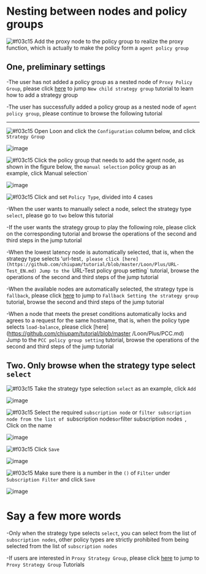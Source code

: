 # Nesting between nodes and policy groups

![#f03c15](https://placehold.it/15/f03c15/000000?text=+) Add the proxy node to the policy group to realize the proxy function, which is actually to make the policy form a `agent policy group `

## One, preliminary settings

-The user has not added a policy group as a nested node of `Proxy Policy Group`, please click [here](https://github.com/chiupam/tutorial/blob/master/Loon/Plus/New_Proxy_Group_EN.md) to jump `New child strategy group` tutorial to learn how to add a strategy group

-The user has successfully added a policy group as a nested node of `agent policy group`, please continue to browse the following tutorial

---

![#f03c15](https://placehold.it/15/f03c15/000000?text=+) Open Loon and click the `Configuration` column below, and click `Strategy Group`

![image](https://raw.githubusercontent.com/chiupam/tutorial-image/master/Loon/Plus/Proxy_Group.jpg)

![#f03c15](https://placehold.it/15/f03c15/000000?text=+) Click the policy group that needs to add the agent node, as shown in the figure below, the `manual selection` policy group as an example, click Manual selection`

![image](https://raw.githubusercontent.com/chiupam/tutorial-image/master/Loon/Plus/Remote_Proxy_in_Proxy_Group_1.jpg)

![#f03c15](https://placehold.it/15/f03c15/000000?text=+) Click and set `Policy Type`, divided into 4 cases

-When the user wants to manually select a node, select the strategy type `select`, please go to `two` below this tutorial

-If the user wants the strategy group to play the following role, please click on the corresponding tutorial and browse the operations of the second and third steps in the jump tutorial

  -When the lowest latency node is automatically selected, that is, when the strategy type selects ʻurl-test`, please click [here](https://github.com/chiupam/tutorial/blob/master/Loon/Plus/URL-Test_EN.md) Jump to the `URL-Test policy group setting` tutorial, browse the operations of the second and third steps of the jump tutorial

  -When the available nodes are automatically selected, the strategy type is `fallback`, please click [here](https://github.com/chiupam/tutorial/blob/master/Loon/Plus/Fallback_EN.md) to jump to `Fallback Setting the strategy group` tutorial, browse the second and third steps of the jump tutorial

  -When a node that meets the preset conditions automatically locks and agrees to a request for the same hostname, that is, when the policy type selects `load-balance`, please click [here](https://github.com/chiupam/tutorial/blob/master /Loon/Plus/PCC.md) Jump to the `PCC policy group setting` tutorial, browse the operations of the second and third steps of the jump tutorial

## Two. Only browse when the strategy type select `select`

![#f03c15](https://placehold.it/15/f03c15/000000?text=+) Take the strategy type selection `select` as an example, click `Add`

![image](https://raw.githubusercontent.com/chiupam/tutorial-image/master/Loon/Plus/Select_1.jpg)

![#f03c15](https://placehold.it/15/f03c15/000000?text=+) Select the required `subscription node` or `filter subscription node from the list of `subscription nodes` or `filter subscription nodes` `, Click on the name

![image](https://raw.githubusercontent.com/chiupam/tutorial-image/master/Loon/Plus/Select_2.jpg)

![#f03c15](https://placehold.it/15/f03c15/000000?text=+) Click `Save`

![image](https://raw.githubusercontent.com/chiupam/tutorial-image/master/Loon/Plus/Select_3.jpg)

![#f03c15](https://placehold.it/15/f03c15/000000?text=+) Make sure there is a number in the `()` of `Filter` under `Subscription Filter` and click `Save`

![image](https://raw.githubusercontent.com/chiupam/tutorial-image/master/Loon/Plus/Select_4.jpg)

# Say a few more words

-Only when the strategy type selects `select`, you can select from the list of `subscription nodes`, other policy types are strictly prohibited from being selected from the list of `subscription nodes`

-If users are interested in `Proxy Strategy Group`, please click [here](https://github.com/chiupam/tutorial/blob/master/Loon/Plus/Default_Proxy_EN.md) to jump to `Proxy Strategy Group` Tutorials